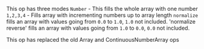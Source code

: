 This op has three modes
`Number` - This fills the whole array with one number
`1,2,3,4` - Fills array with incrementing numbers up to array length
`normalize` fills an array with values going from `0.0` to `1.0`, `1.0` not included.
'normalize reverse' fills an array with values going from `1.0` to `0.0`, `0.0` not included.

This op has replaced the old Array and ContinuousNumberArray ops